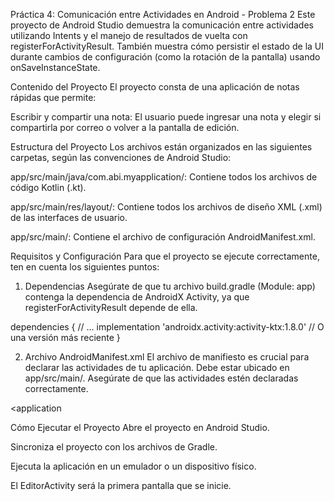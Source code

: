 Práctica 4: Comunicación entre Actividades en Android - Problema 2
Este proyecto de Android Studio demuestra la comunicación entre actividades utilizando Intents y el manejo de resultados de vuelta con registerForActivityResult. También muestra cómo persistir el estado de la UI durante cambios de configuración (como la rotación de la pantalla) usando onSaveInstanceState.

Contenido del Proyecto
El proyecto consta de una aplicación de notas rápidas que permite:

Escribir y compartir una nota: El usuario puede ingresar una nota y elegir si compartirla por correo o volver a la pantalla de edición.

Estructura del Proyecto
Los archivos están organizados en las siguientes carpetas, según las convenciones de Android Studio:

app/src/main/java/com.abi.myapplication/: Contiene todos los archivos de código Kotlin (.kt).

app/src/main/res/layout/: Contiene todos los archivos de diseño XML (.xml) de las interfaces de usuario.

app/src/main/: Contiene el archivo de configuración AndroidManifest.xml.

Requisitos y Configuración
Para que el proyecto se ejecute correctamente, ten en cuenta los siguientes puntos:

1. Dependencias
Asegúrate de que tu archivo build.gradle (Module: app) contenga la dependencia de AndroidX Activity, ya que registerForActivityResult depende de ella.

dependencies {
    // ...
    implementation 'androidx.activity:activity-ktx:1.8.0' // O una versión más reciente
}

2. Archivo AndroidManifest.xml
El archivo de manifiesto es crucial para declarar las actividades de tu aplicación. Debe estar ubicado en app/src/main/. Asegúrate de que las actividades estén declaradas correctamente.

<application 
    <activity
        android:name=".EditorActivity"
        android:exported="true">
        <intent-filter>
            <action android:name="android.intent.action.MAIN" />
            <category android:name="android.intent.category.LAUNCHER" />
        </intent-filter>
    </activity>
    <activity
        android:name=".OpcionesActivity"
        android:exported="false" />
</application>

Cómo Ejecutar el Proyecto
Abre el proyecto en Android Studio.

Sincroniza el proyecto con los archivos de Gradle.

Ejecuta la aplicación en un emulador o un dispositivo físico.

El EditorActivity será la primera pantalla que se inicie.
